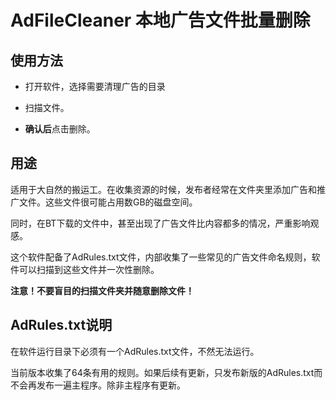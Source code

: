 # AdFileCleaner 本地广告文件批量删除

## 使用方法

- 打开软件，选择需要清理广告的目录

- 扫描文件。

- **确认后**点击删除。

## 用途

适用于大自然的搬运工。在收集资源的时候，发布者经常在文件夹里添加广告和推广文件。这些文件很可能占用数GB的磁盘空间。

同时，在BT下载的文件中，甚至出现了广告文件比内容都多的情况，严重影响观感。

这个软件配备了AdRules.txt文件，内部收集了一些常见的广告文件命名规则，软件可以扫描到这些文件并一次性删除。

**注意！不要盲目的扫描文件夹并随意删除文件！**

## AdRules.txt说明

在软件运行目录下必须有一个AdRules.txt文件，不然无法运行。

当前版本收集了64条有用的规则。如果后续有更新，只发布新版的AdRules.txt而不会再发布一遍主程序。除非主程序有更新。
